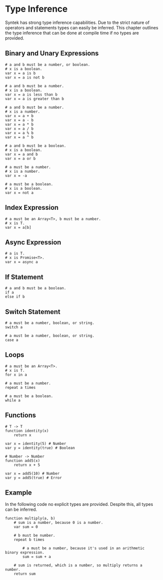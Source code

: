 # Type Inference

Syntek has strong type inference capabilities. Due to the strict nature of operators and statements types can easily be inferred. This chapter outlines the type inference that can be done at compile time if no types are provided.

## Binary and Unary Expressions

```syntek
# a and b must be a number, or boolean.
# x is a boolean.
var x = a is b
var x = a is not b

# a and b must be a number.
# x is a boolean.
var x = a is less than b
var x = a is greater than b

# a and b must be a number.
# x is a number.
var x = a + b
var x = a - b
var x = a * b
var x = a / b
var x = a % b
var x = a ^ b

# a and b must be a boolean.
# x is a boolean.
var x = a and b
var x = a or b

# a must be a number.
# x is a number.
var x = -a

# a must be a boolean.
# x is a boolean.
var x = not a
```

## Index Expression

```syntek
# a must be an Array<T>, b must be a number.
# x is T.
var x = a[b]
```

## Async Expression

```syntek
# a is T.
# x is Promise<T>.
var x = async a
```

## If Statement

```syntek
# a and b must be a boolean.
if a
else if b
```

## Switch Statement

```syntek
# a must be a number, boolean, or string.
switch a

# a must be a number, boolean, or string.
case a
```

## Loops

```syntek
# a must be an Array<T>.
# x is T.
for x in a

# a must be a number.
repeat a times

# a must be a boolean.
while a
```

## Functions

```syntek
# T -> T
function identity(x)
	return x

var x = identity(5) # Number
var y = identity(true) # Boolean
```

```syntek
# Number -> Number
function add5(x)
	return x + 5

var x = add5(10) # Number
var y = add5(true) # Error
```

## Example

In the following code no explicit types are provided. Despite this, all types can be inferred.

```syntek
function multiply(a, b)
	# sum is a number, because 0 is a number.
	var sum = 0

	# b must be number.
	repeat b times

		# a must be a number, because it's used in an arithmetic binary expression.
		sum = sum + a

	# sum is returned, which is a number, so multiply returns a number.
	return sum
```

